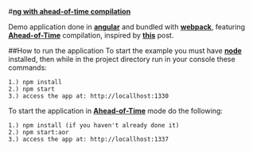 #[**ng with ahead-of-time compilation**](https://dreiv.github.io/ng-aot/)

Demo application done in  [**angular**](https://angular.io/) and bundled with  [**webpack**](https://webpack.github.io/), featuring [**Ahead-of-Time**](https://angular.io/docs/ts/latest/cookbook/aot-compiler.html) compilation, inspired by [**this**](https://medium.com/@laco0416/aot-compilation-with-webpack-359ac9f4916f#.5iy3l54rp) post.

##How to run the application
To start the example you must have [**node**](https://nodejs.org/en/download/) installed, then while in the project directory run in your console these commands:

    1.) npm install
    2.) npm start
    3.) access the app at: http://locallhost:1330

To start the application in [**Ahead-of-Time**](https://angular.io/docs/ts/latest/cookbook/aot-compiler.html) mode do the following:

    1.) npm install (if you haven't already done it)
    2.) npm start:aor
    3.) access the app at: http://locallhost:1337